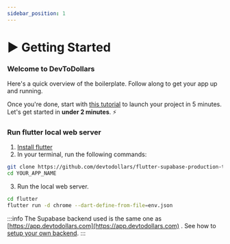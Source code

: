 ```yaml
---
sidebar_position: 1
---
```

# ▶️  Getting Started

### Welcome to DevToDollars

Here's a quick overview of the boilerplate. Follow along to get your app up and running.

Once you're done, start with [this tutorial](getting-started.md) to launch your project in 5 minutes. Let's get started in **under 2 minutes**. ⚡️

### Run flutter local web server

1. [Install flutter](https://docs.flutter.dev/get-started/install)
2. In your terminal, run the following commands:

```bash
git clone https://github.com/devtodollars/flutter-supabase-production-template.git YOUR_APP_NAME
cd YOUR_APP_NAME
```

3. Run the local web server.

```bash
cd flutter
flutter run -d chrome --dart-define-from-file=env.json
```

:::info
The Supabase backend used is the same one as [https://app.devtodollars.com](https://app.devtodollars.com) . See how to [setup your own backend](guides/backend/README.md).
:::
